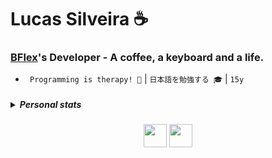 # Lucas Silveira ☕
### [BFlex](https://github.com/BFlex-financial)'s Developer - A coffee, a keyboard and a life. 
- ` Programming is therapy! 🙏` | ` 日本語を勉強する 🎓 ` | ` 15y `
<h5>
  <details>
    <summary align="left">Personal stats</summary>
    <br>
    <div align="center" align-items="center"> 
      <img height="500px" src="https://github-readme-stats.vercel.app/api/top-langs/?username=lucasFelixSilveira&layout=pie&theme=dracula&bg_color=000000&border_color=00000000&text_color=ffffff&hide_progress=true&border_radius=0" alt="Top Langs">
      <img width="400px" src="https://personal-wakatime.vercel.app/timer?username=lucasFelixSilveira&key=fd4e053b-af8f-4c85-8711-7d5309a5b27e" alt="time coding"> 
    </div>
  </details>
</h5>

<div align="center">
  <div>
    <img src="https://imgur.com/CZ3pw4E.png" width="37" height="37" >
    <img src="https://skillicons.dev/icons?i=perl,c,java,ruby,rust,zig,go" height="37" >
  </div>
</div
